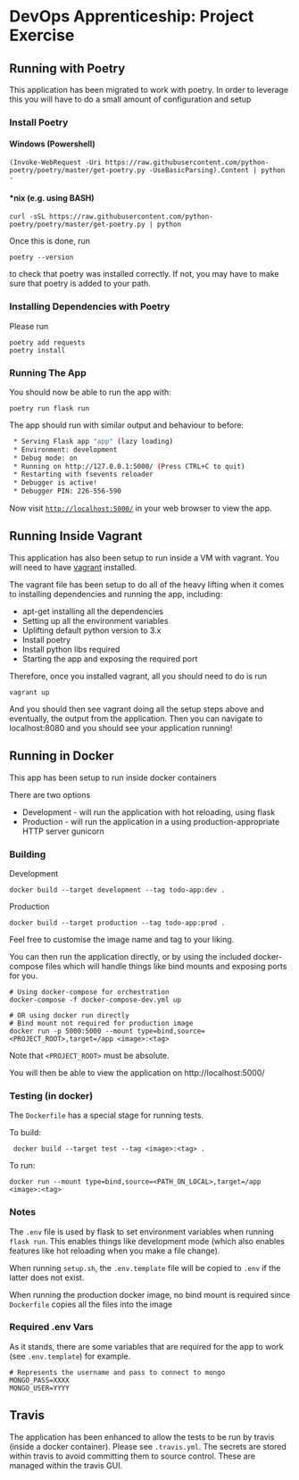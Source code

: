 # DevOps Apprenticeship: Project Exercise

## Running with Poetry
This application has been migrated to work with poetry. In order to leverage this you will have to do a small amount of
configuration and setup

### Install Poetry

#### Windows (Powershell)
    (Invoke-WebRequest -Uri https://raw.githubusercontent.com/python-poetry/poetry/master/get-poetry.py -UseBasicParsing).Content | python -

#### *nix (e.g. using BASH)
    curl -sSL https://raw.githubusercontent.com/python-poetry/poetry/master/get-poetry.py | python
    
Once this is done, run
    
    poetry --version
to check that poetry was installed correctly. If not, you may have to make sure that poetry is added to your path.

### Installing Dependencies with Poetry
Please run

    poetry add requests
    poetry install
    
### Running The App
You should now be able to run the app with:

    poetry run flask run
The app should run with similar output and behaviour to before:
```bash
 * Serving Flask app "app" (lazy loading)
 * Environment: development
 * Debug mode: on
 * Running on http://127.0.0.1:5000/ (Press CTRL+C to quit)
 * Restarting with fsevents reloader
 * Debugger is active!
 * Debugger PIN: 226-556-590
```
Now visit [`http://localhost:5000/`](http://localhost:5000/) in your web browser to view the app.

## Running Inside Vagrant
This application has also been setup to run inside a VM with vagrant. You will need to have [vagrant](https://www.vagrantup.com/)
installed.

The vagrant file has been setup to do all of the heavy lifting when it comes to installing dependencies and running the
app, including:
- apt-get installing all the dependencies
- Setting up all the environment variables
- Uplifting default python version to 3.x
- Install poetry
- Install python libs required
- Starting the app and exposing the required port

Therefore, once you installed vagrant, all you should need to do is run

    vagrant up

And you should then see vagrant doing all the setup steps above and eventually, the output from the application.
Then you can navigate to localhost:8080 and you should see your application running!

## Running in Docker
This app has been setup to run inside docker containers

There are two options
- Development - will run the application with hot reloading, using flask
- Production - will run the application in a using production-appropriate HTTP server gunicorn

### Building
Development
    
    docker build --target development --tag todo-app:dev .
    
Production

    docker build --target production --tag todo-app:prod .
    
Feel free to customise the image name and tag to your liking.

You can then run the application directly, or by using the included docker-compose files which will handle things like 
bind mounts and exposing ports for you.

    # Using docker-compose for orchestration
    docker-compose -f docker-compose-dev.yml up
    
    # OR using docker run directly
    # Bind mount not required for production image
    docker run -p 5000:5000 --mount type=bind,source=<PROJECT_ROOT>,target=/app <image>:<tag>
    
Note that `<PROJECT_ROOT>` must be absolute.

You will then be able to view the application on http://localhost:5000/

### Testing (in docker)
The `Dockerfile` has a special stage for running tests.

To build:
    
     docker build --target test --tag <image>:<tag> .
To run:

    docker run --mount type=bind,source=<PATH_ON_LOCAL>,target=/app <image>:<tag>

### Notes

The `.env` file is used by flask to set environment variables when running `flask run`. This enables things like
development mode (which also enables features like hot reloading when you make a file change).

When running `setup.sh`, the `.env.template` file will be copied to `.env` if the latter does not exist.

When running the production docker image, no bind mount is required since `Dockerfile` copies all the files into the image

### Required .env Vars
As it stands, there are some variables that are required for the app to work (see `.env.template`) for example.
    
    # Represents the username and pass to connect to mongo
    MONGO_PASS=XXXX
    MONGO_USER=YYYY
    
## Travis
The application has been enhanced to allow the tests to be run by travis (inside a docker container). Please see `.travis.yml`.
The secrets are stored within travis to avoid committing them to source control. These are managed within the travis GUI.